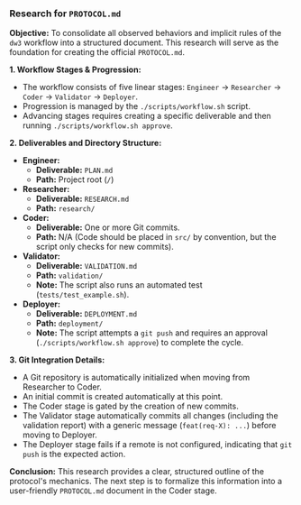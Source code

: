 ### **Research for `PROTOCOL.md`**

**Objective:** To consolidate all observed behaviors and implicit rules of the `dw3` workflow into a structured document. This research will serve as the foundation for creating the official `PROTOCOL.md`.

**1. Workflow Stages & Progression:**
*   The workflow consists of five linear stages: `Engineer` -> `Researcher` -> `Coder` -> `Validator` -> `Deployer`.
*   Progression is managed by the `./scripts/workflow.sh` script.
*   Advancing stages requires creating a specific deliverable and then running `./scripts/workflow.sh approve`.

**2. Deliverables and Directory Structure:**
*   **Engineer:**
    *   **Deliverable:** `PLAN.md`
    *   **Path:** Project root (`/`)
*   **Researcher:**
    *   **Deliverable:** `RESEARCH.md`
    *   **Path:** `research/`
*   **Coder:**
    *   **Deliverable:** One or more Git commits.
    *   **Path:** N/A (Code should be placed in `src/` by convention, but the script only checks for new commits).
*   **Validator:**
    *   **Deliverable:** `VALIDATION.md`
    *   **Path:** `validation/`
    *   **Note:** The script also runs an automated test (`tests/test_example.sh`).
*   **Deployer:**
    *   **Deliverable:** `DEPLOYMENT.md`
    *   **Path:** `deployment/`
    *   **Note:** The script attempts a `git push` and requires an approval (`./scripts/workflow.sh approve`) to complete the cycle.

**3. Git Integration Details:**
*   A Git repository is automatically initialized when moving from Researcher to Coder.
*   An initial commit is created automatically at this point.
*   The Coder stage is gated by the creation of new commits.
*   The Validator stage automatically commits all changes (including the validation report) with a generic message (`feat(req-X): ...`) before moving to Deployer.
*   The Deployer stage fails if a remote is not configured, indicating that `git push` is the expected action.

**Conclusion:**
This research provides a clear, structured outline of the protocol's mechanics. The next step is to formalize this information into a user-friendly `PROTOCOL.md` document in the Coder stage.
